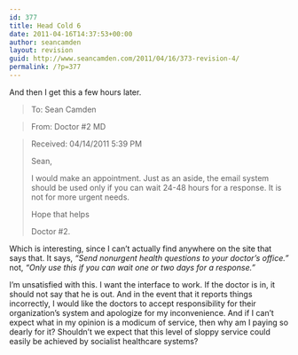 ```yaml
---
id: 377
title: Head Cold 6
date: 2011-04-16T14:37:53+00:00
author: seancamden
layout: revision
guid: http://www.seancamden.com/2011/04/16/373-revision-4/
permalink: /?p=377
---
```

And then I get this a few hours later.

> To: Sean Camden
  
> From: Doctor #2 MD
  
> Received: 04/14/2011 5:39 PM
> 
> Sean,
> 
> I would make an appointment. Just as an aside, the email system should be used only if you can wait 24-48 hours for a response. It is not for more urgent needs.
> 
> Hope that helps
> 
> Doctor #2. 

Which is interesting, since I can&#8217;t actually find anywhere on the site that says that. It says, _&#8220;Send nonurgent health questions to your doctor&#8217;s office.&#8221;_ not, _&#8220;Only use this if you can wait one or two days for a response.&#8221;_

I&#8217;m unsatisfied with this. I want the interface to work. If the doctor is in, it should not say that he is out. And in the event that it reports things incorrectly, I would like the doctors to accept responsibility for their organization&#8217;s system and apologize for my inconvenience. And if I can&#8217;t expect what in my opinion is a modicum of service, then why am I paying so dearly for it? Shouldn&#8217;t we expect that this level of sloppy service could easily be achieved by socialist healthcare systems?